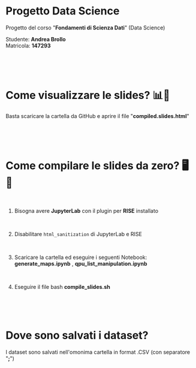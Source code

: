 # Progetto Data Science

Progetto del corso "**Fondamenti di Scienza Dati**" (Data Science)

Studente: **Andrea Brollo**  
Matricola: **147293**

<br>
<br>
<br>

# Come visualizzare le slides? 📊🎤​

Basta scaricare la cartella da GitHub e aprire il file "**compiled.slides.html**"

<br>
<br>
<br>

# Come compilare le slides da zero? 🖥 🚧​

<br>

1. Bisogna avere **JupyterLab** con il plugin per **RISE** installato<br>
<br>

2. Disabilitare <code>html_sanitization</code> di JupyterLab e RISE<br>
<br>

3. Scaricare la cartella ed eseguire i seguenti Notebook: **generate_maps.ipynb** , **qpu_list_manipulation.ipynb**<br>
<br>

4. Eseguire il file bash **compile_slides.sh**

<br>
<br>
<br>

# Dove sono salvati i dataset?

I dataset sono salvati nell'omonima cartella in format .CSV (con separatore "**;**")

